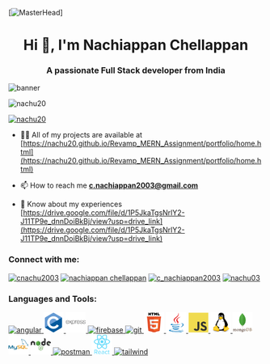 [![MasterHead](https://drive.google.com/file/d/1_drqQgcot662T-2wl3CkQz4U1oEIGZKC/view?usp=drive_link)]
<h1 align="center">Hi 👋, I'm Nachiappan Chellappan</h1>
<h3 align="center">A passionate Full Stack developer from India</h3>
<img src="https://www.bing.com/th/id/OGC.916b1c0b9788ad87b9ccdfc71bbdadf3?pid=1.7&rurl=https%3a%2f%2fi.pinimg.com%2foriginals%2f91%2f6b%2f1c%2f916b1c0b9788ad87b9ccdfc71bbdadf3.gif&ehk=uRehdZb%2fU%2f1vyCkDxiYnIN9BvqoNxH5AP9BKFoQij9c%3d" alt="banner">
<p align="left"> <img src="https://komarev.com/ghpvc/?username=nachu20&label=Profile%20views&color=0e75b6&style=flat" alt="nachu20" /> </p>

<p align="left"> <a href="https://github.com/ryo-ma/github-profile-trophy"><img src="https://github-profile-trophy.vercel.app/?username=nachu20" alt="nachu20" /></a> </p>

- 👨‍💻 All of my projects are available at [https://nachu20.github.io/Revamp_MERN_Assignment/portfolio/home.html](https://nachu20.github.io/Revamp_MERN_Assignment/portfolio/home.html)

- 📫 How to reach me **c.nachiappan2003@gmail.com**

- 📄 Know about my experiences [https://drive.google.com/file/d/1P5JkaTgsNrlY2-J11TP9e_dnnDoiBkBj/view?usp=drive_link](https://drive.google.com/file/d/1P5JkaTgsNrlY2-J11TP9e_dnnDoiBkBj/view?usp=drive_link)

<h3 align="left">Connect with me:</h3>
<p align="left">
<a href="https://twitter.com/cnachu2003" target="blank"><img align="center" src="https://raw.githubusercontent.com/rahuldkjain/github-profile-readme-generator/master/src/images/icons/Social/twitter.svg" alt="cnachu2003" height="30" width="40" /></a>
<a href="https://linkedin.com/in/nachiappan chellappan" target="blank"><img align="center" src="https://raw.githubusercontent.com/rahuldkjain/github-profile-readme-generator/master/src/images/icons/Social/linked-in-alt.svg" alt="nachiappan chellappan" height="30" width="40" /></a>
<a href="https://www.hackerrank.com/c_nachiappan2003" target="blank"><img align="center" src="https://raw.githubusercontent.com/rahuldkjain/github-profile-readme-generator/master/src/images/icons/Social/hackerrank.svg" alt="c_nachiappan2003" height="30" width="40" /></a>
<a href="https://www.leetcode.com/nachu03" target="blank"><img align="center" src="https://raw.githubusercontent.com/rahuldkjain/github-profile-readme-generator/master/src/images/icons/Social/leet-code.svg" alt="nachu03" height="30" width="40" /></a>
</p>

<h3 align="left">Languages and Tools:</h3>
<p align="left"> <a href="https://angular.io" target="_blank" rel="noreferrer"> <img src="https://angular.io/assets/images/logos/angular/angular.svg" alt="angular" width="40" height="40"/> </a> <a href="https://www.cprogramming.com/" target="_blank" rel="noreferrer"> <img src="https://raw.githubusercontent.com/devicons/devicon/master/icons/c/c-original.svg" alt="c" width="40" height="40"/> </a> <a href="https://expressjs.com" target="_blank" rel="noreferrer"> <img src="https://raw.githubusercontent.com/devicons/devicon/master/icons/express/express-original-wordmark.svg" alt="express" width="40" height="40"/> </a> <a href="https://firebase.google.com/" target="_blank" rel="noreferrer"> <img src="https://www.vectorlogo.zone/logos/firebase/firebase-icon.svg" alt="firebase" width="40" height="40"/> </a> <a href="https://git-scm.com/" target="_blank" rel="noreferrer"> <img src="https://www.vectorlogo.zone/logos/git-scm/git-scm-icon.svg" alt="git" width="40" height="40"/> </a> <a href="https://www.w3.org/html/" target="_blank" rel="noreferrer"> <img src="https://raw.githubusercontent.com/devicons/devicon/master/icons/html5/html5-original-wordmark.svg" alt="html5" width="40" height="40"/> </a> <a href="https://www.java.com" target="_blank" rel="noreferrer"> <img src="https://raw.githubusercontent.com/devicons/devicon/master/icons/java/java-original.svg" alt="java" width="40" height="40"/> </a> <a href="https://developer.mozilla.org/en-US/docs/Web/JavaScript" target="_blank" rel="noreferrer"> <img src="https://raw.githubusercontent.com/devicons/devicon/master/icons/javascript/javascript-original.svg" alt="javascript" width="40" height="40"/> </a> <a href="https://www.linux.org/" target="_blank" rel="noreferrer"> <img src="https://raw.githubusercontent.com/devicons/devicon/master/icons/linux/linux-original.svg" alt="linux" width="40" height="40"/> </a> <a href="https://www.mongodb.com/" target="_blank" rel="noreferrer"> <img src="https://raw.githubusercontent.com/devicons/devicon/master/icons/mongodb/mongodb-original-wordmark.svg" alt="mongodb" width="40" height="40"/> </a> <a href="https://www.mysql.com/" target="_blank" rel="noreferrer"> <img src="https://raw.githubusercontent.com/devicons/devicon/master/icons/mysql/mysql-original-wordmark.svg" alt="mysql" width="40" height="40"/> </a> <a href="https://nodejs.org" target="_blank" rel="noreferrer"> <img src="https://raw.githubusercontent.com/devicons/devicon/master/icons/nodejs/nodejs-original-wordmark.svg" alt="nodejs" width="40" height="40"/> </a> <a href="https://postman.com" target="_blank" rel="noreferrer"> <img src="https://www.vectorlogo.zone/logos/getpostman/getpostman-icon.svg" alt="postman" width="40" height="40"/> </a> <a href="https://reactjs.org/" target="_blank" rel="noreferrer"> <img src="https://raw.githubusercontent.com/devicons/devicon/master/icons/react/react-original-wordmark.svg" alt="react" width="40" height="40"/> </a> <a href="https://tailwindcss.com/" target="_blank" rel="noreferrer"> <img src="https://www.vectorlogo.zone/logos/tailwindcss/tailwindcss-icon.svg" alt="tailwind" width="40" height="40"/> </a> </p>


